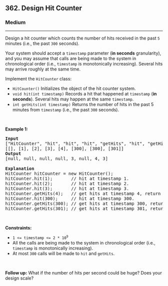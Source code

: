<h2>362. Design Hit Counter</h2><h3>Medium</h3><hr><div><p>Design a hit counter which counts the number of hits received in the past <code>5</code> minutes (i.e., the past <code>300</code> seconds).</p>

<p>Your system should accept a <code>timestamp</code> parameter (<strong>in seconds</strong> granularity), and you may assume that calls are being made to the system in chronological order (i.e., <code>timestamp</code> is monotonically increasing). Several hits may arrive roughly at the same time.</p>

<p>Implement the <code>HitCounter</code> class:</p>

<ul>
	<li><code>HitCounter()</code> Initializes the object of the hit counter system.</li>
	<li><code>void hit(int timestamp)</code> Records a hit that happened at <code>timestamp</code> (<strong>in seconds</strong>). Several hits may happen at the same <code>timestamp</code>.</li>
	<li><code>int getHits(int timestamp)</code> Returns the number of hits in the past 5 minutes from <code>timestamp</code> (i.e., the past <code>300</code> seconds).</li>
</ul>

<p>&nbsp;</p>
<p><strong>Example 1:</strong></p>

<pre><strong>Input</strong>
["HitCounter", "hit", "hit", "hit", "getHits", "hit", "getHits", "getHits"]
[[], [1], [2], [3], [4], [300], [300], [301]]
<strong>Output</strong>
[null, null, null, null, 3, null, 4, 3]

<strong>Explanation</strong>
HitCounter hitCounter = new HitCounter();
hitCounter.hit(1);       // hit at timestamp 1.
hitCounter.hit(2);       // hit at timestamp 2.
hitCounter.hit(3);       // hit at timestamp 3.
hitCounter.getHits(4);   // get hits at timestamp 4, return 3.
hitCounter.hit(300);     // hit at timestamp 300.
hitCounter.getHits(300); // get hits at timestamp 300, return 4.
hitCounter.getHits(301); // get hits at timestamp 301, return 3.
</pre>

<p>&nbsp;</p>
<p><strong>Constraints:</strong></p>

<ul>
	<li><code>1 &lt;= timestamp &lt;= 2 * 10<sup>9</sup></code></li>
	<li>All the calls are being made to the system in chronological order (i.e., <code>timestamp</code> is monotonically increasing).</li>
	<li>At most <code>300</code> calls will be made to <code>hit</code> and <code>getHits</code>.</li>
</ul>

<p>&nbsp;</p>
<p><strong>Follow up:</strong> What if the number of hits per second could be huge? Does your design scale?</p>
</div>